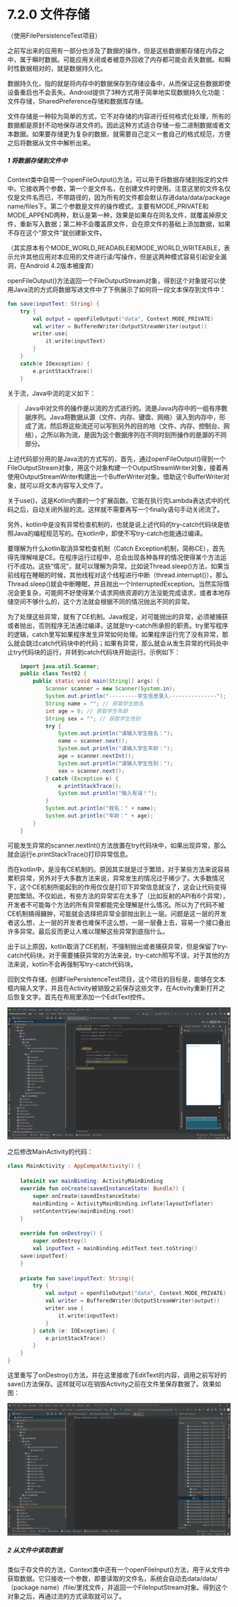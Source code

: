 # 7.2.0 文件存储

（使用FilePersistenceTest项目）

之前写出来的应用有一部分也涉及了数据的操作，但是这些数据都存储在内存之中，属于瞬时数据。可能应用关闭或者被意外回收了内存都可能会丢失数据。和瞬时性数据相对的，就是数据持久化。

数据持久化，指的就是将内存中的数据保存到存储设备中，从而保证这些数据即使设备重启也不会丢失。Android提供了3种方式用于简单地实现数据持久化功能：文件存储，SharedPreference存储和数据库存储。

文件存储是一种较为简单的方式，它不对存储的内容进行任何格式化处理，所有的数据都是原封不动地保存进文件的。因此这种方式适合存储一些二进制数据或者文本数据。如果要存储更为复杂的数据，就需要自己定义一套自己的格式规范，方便之后将数据从文件中解析出来。

##### 1 将数据存储到文件中

Context类中自带一个openFileOutput()方法，可以用于将数据存储到指定的文件中。它接收两个参数，第一个是文件名，在创建文件时使用。注意这里的文件名仅仅是文件名而已，不带路径的，因为所有的文件都会默认存进data/data/package name/files下。第二个参数是文件的操作模式，主要有MODE_PRIVATE和MODE_APPEND两种，默认是第一种，效果是如果存在同名文件，就覆盖掉原文件，重新写入数据；第二种不会覆盖原文件，会在原文件的基础上添加数据，如果不存在这个“原文件”就创建新文件。

（其实原本有个MODE_WORLD_READABLE和MODE_WORLD_WRITEABLE，表示允许其他应用对本应用的文件进行读/写操作，但是这两种模式容易引起安全漏洞，在Android 4.2版本被废弃）

openFileOutput()方法返回一个FileOutputStream对象，得到这个对象就可以使用Java流的方式将数据写进文件中了下例展示了如何将一段文本保存到文件中：

```kotlin
fun save(inputText: String) {
    try {
        val output = openFileOutput("data", Context.MODE_PRIVATE)
        val writer = BufferedWriter(OutputStreamWriter(output))
        writer.use{
            it.write(inputText)
        }
    }
    catch(e IOexception) {
        e.printStackTrace()
    }
```

关于流，Java中流的定义如下：

> **Java中对文件的操作是以流的方式进行的。流是Java内存中的一组有序数据序列。Java将数据从源（文件、内存、键盘、网络）读入到内存中，形成了流，然后将这些流还可以写到另外的目的地（文件、内存、控制台、网络），之所以称为流，是因为这个数据序列在不同时刻所操作的是源的不同部分。**

上述代码部分用的是Java流的方式写的，首先，通过openFileOutput()得到一个FileOutputStream对象，用这个对象构建一个OutputStreamWriter对象，接着再使用OutputStreamWriter构建出一个BufferWriter对象。借助这个BufferWriter对象，就可以将文本内容写入文件了。

关于use()，这是Kotlin内置的一个扩展函数。它能在执行完Lambda表达式中的代码之后，自动关闭外层的流。这样就不需要再写一个finally语句手动关闭流了。

另外，kotlin中是没有异常检查机制的，也就是说上述代码的try-catch代码块是依照Java的编程规范写的。在kotlin中，即使不写try-catch也能通过编译。

要理解为什么kotlin取消异常检查机制（Catch Exception机制，简称CE），首先得先理解啥是CE。在程序运行过程中，总会出现各种各样的情况使得某个方法运行不成功。这些“情况”，就可以理解为异常。比如说Thread.sleep()方法，如果当前线程在睡眠的时候，其他线程对这个线程进行中断（thread.interrupt()），那么Thread.sleep()就会中断睡眠，并且抛出一个InterruptedException。当然实际情况会更复杂，可能网不好使得某个请求网络资源的方法没能完成请求，或者本地存储空间不够什么的，这个方法就会根据不同的情况抛出不同的异常。

为了处理这些异常，就有了CE机制。Java规定，对可能抛出的异常，必须被捕获或者抛出，否则程序无法通过编译，这就是try-catch所承担的职责。try里写程序的逻辑，catch里写如果程序发生异常如何处理。如果程序运行完了没有异常，那么就会跳过catch代码块中的代码；如果有异常，那么就会从发生异常的代码处中止try代码块的运行，并转到catch代码块开始运行。示例如下：

```java
    import java.util.Scanner;
    public class Test02 {
        public static void main(String[] args) {
            Scanner scanner = new Scanner(System.in);
            System.out.println("---------学生信息录入---------------");
            String name = ""; // 获取学生姓名
            int age = 0; // 获取学生年龄
            String sex = ""; // 获取学生性别
            try {
                System.out.println("请输入学生姓名：");
                name = scanner.next();
                System.out.println("请输入学生年龄：");
                age = scanner.nextInt();
                System.out.println("请输入学生性别：");
                sex = scanner.next();
            } catch (Exception e) {
                e.printStackTrace();
                System.out.println("输入有误！");
            }
            System.out.println("姓名：" + name);
            System.out.println("年龄：" + age);
        }
    }
```

可能发生异常的scanner.nextInt()方法放置在try代码块中，如果出现异常，那么就会运行e.printStackTrace()打印异常信息。

而在kotlin中，是没有CE机制的。原因其实就是过于繁琐，对于某些方法来说容易累积异常，另外对于大多数方法来说，异常发生的情况过于稀少了。大多数情况下，这个CE机制所能起到的作用仅仅是打印下异常信息就没了，这会让代码变得更加繁琐。不仅如此，有些方法的异常实在太多了（比如反射的API有6个异常），开发者不可能每个方法的所有异常都能完全理解是什么情况。所以为了代码不被CE机制搞得臃肿，可能就会选择把异常全部抛出到上一层。问题是这一层的开发者这么想，上一层的开发者也难保不这么想，一层一层叠上去，容易一个接口叠出许多异常。最后反而更让人难以理解这些异常到底指什么。

出于以上原因，kotlin取消了CE机制，不强制抛出或者捕获异常，但是保留了try-catch代码块。对于需要捕获异常的方法来说，try-catch照写不误，对于其他的方法来说，kotlin不会再强制写try-catch代码块。

回到文件存储，创建FilePersistenceTest项目，这个项目的目标是，能够在文本框内输入文字，并且在Activity被销毁之前保存这些文字，在Activity重新打开之后恢复文字。首先在布局里添加一个EditText控件。

![1672986833452](image/7.2.0文件存储/1672986833452.png)

之后修改MainActivity的代码：

```kotlin
class MainActivity : AppCompatActivity() {

    lateinit var mainBinding: ActivityMainBinding
    override fun onCreate(savedInstanceState: Bundle?) {
        super.onCreate(savedInstanceState)
        mainBinding = ActivityMainBinding.inflate(layoutInflater)
        setContentView(mainBinding.root)
    }

    override fun onDestroy() {
        super.onDestroy()
        val inputText = mainBinding.editText.text.toString()
	save(inputText)
    }

    private fun save(inputText: String){
        try {
            val output = openFileOutput("data", Context.MODE_PRIVATE)
            val writer = BufferedWriter(OutputStreamWriter(output))
            writer.use {
                it.write(inputText)
            }
        } catch (e: IOException) {
            e.printStackTrace()
        }
    }
}
```

这里重写了onDestroy()方法，并在这里接收了EditText的内容，调用之前写好的save()方法保存。这样就可以在销毁Activity之前在文件里保存数据了。效果如图：

![1672989839831](image/7.2.0文件存储/1672989839831.png)

##### 2 从文件中读取数据

类似于存文件的方法，Context类中还有一个openFileInput()方法，用于从文件中获取数据。它只接收一个参数，即要读取的文件名，系统会自动去data/data/（package name）/file/里找文件，并返回一个FileInputStream对象。得到这个对象之后，再通过流的方式读取就可以了。
